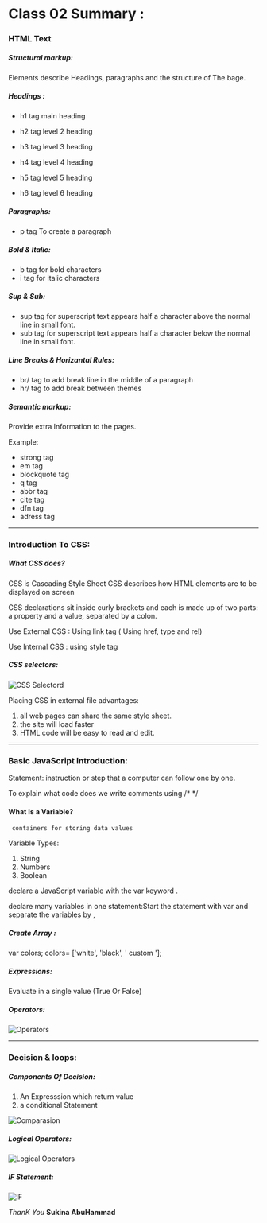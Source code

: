 # Class 02 Summary :

### HTML Text

##### Structural markup:

Elements describe Headings, paragraphs and the structure of The bage.

##### Headings :

* h1 tag  main heading

* h2 tag  level 2 heading

* h3 tag level 3 heading

* h4 tag level 4 heading

* h5 tag level 5 heading

* h6 tag level 6 heading

##### Paragraphs:

* p tag To create a paragraph

##### Bold & Italic:

* b tag for bold characters
* i tag for italic characters

##### Sup & Sub:
* sup tag for superscript text appears half a character above the normal line in small font.
* sub tag for superscript text appears half a character below the normal line in small font.

##### Line Breaks & Horizantal Rules:

* br/ tag to add break line in the middle of a paragraph
* hr/ tag to add break between themes


##### Semantic markup:

Provide extra Information to the pages.

Example:

* strong tag
* em tag
* blockquote tag
* q tag
* abbr tag
* cite tag
* dfn tag
* adress tag

***************************************************************************************************************

### Introduction To CSS:

##### What CSS does?

CSS is Cascading Style Sheet
CSS describes how HTML elements are to be displayed on screen

CSS declarations sit inside curly brackets and each is made up of two parts: a property and a value, separated by a colon.

Use External CSS : Using link tag  ( Using href, type and rel)

Use Internal CSS : using style tag 

##### CSS selectors:
  
  ![CSS Selectord](https://i1.wp.com/learn-automation.com/wp-content/uploads/2015/12/Css-Selector-Table.png?resize=1209%2C466)

Placing CSS in external file advantages:
1. all web pages can share the same style sheet.
2. the site will load faster
3. HTML code will be easy to read and edit.

*******************************************************************************************************
### Basic JavaScript Introduction:

Statement: instruction or step that a computer can follow one by one.

To explain what code does we write comments using /*   */

#### What Is a Variable?
     containers for storing data values

 Variable Types:

 1. String
 2. Numbers
 3. Boolean

declare a JavaScript variable with the var keyword .

declare many variables in one statement:Start the statement with var and separate the variables by , 

##### Create Array :  
var colors;
colors= ['white', 'black', ' custom '];

##### Expressions:
Evaluate in a single value (True Or False)

##### Operators:

![Operators](https://i0.wp.com/www.flowerbrackets.com/wp-content/uploads/2017/04/operators-in-java.jpg?fit=591%2C382&ssl=1)

**************************************************************************************************************
###  Decision & loops:

##### Components Of Decision:
1. An Expresssion which return value
2. a conditional Statement 

![Comparasion](https://www.pylenin.com/img/comparison-operators/comparison-table-2.png)

##### Logical Operators:

![Logical Operators](https://miro.medium.com/max/480/1*YKB4AzklPRAbvYtDkZEkYQ.png)

##### IF Statement:
![IF](https://miro.medium.com/max/1968/1*uENzVnU4d_rXpuoe9q1jsw.png)

*ThanK You*
**Sukina AbuHammad**
